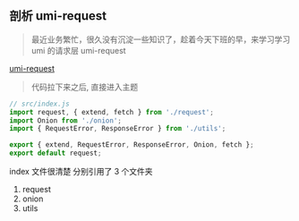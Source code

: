 ## 剖析 umi-request

> 最近业务繁忙，很久没有沉淀一些知识了，趁着今天下班的早，来学习学习 umi 的请求层 umi-request

[umi-request](https://github.com/umijs/umi-request)

> 代码拉下来之后, 直接进入主题

```javaScript
// src/index.js
import request, { extend, fetch } from './request';
import Onion from './onion';
import { RequestError, ResponseError } from './utils';

export { extend, RequestError, ResponseError, Onion, fetch };
export default request;

```
index 文件很清楚 分别引用了 3 个文件夹
1. request
2. onion
3. utils


